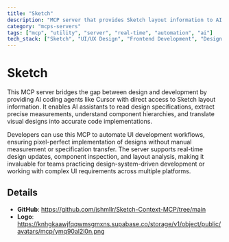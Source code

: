 ```yaml
---
title: "Sketch"
description: "MCP server that provides Sketch layout information to AI coding agents, enabling precise UI implementation from design specs."
category: "mcps-servers"
tags: ["mcp", "utility", "server", "real-time", "automation", "ai"]
tech_stack: ["Sketch", "UI/UX Design", "Frontend Development", "Design Systems", "Automated Code Generation"]
---
```


# Sketch

This MCP server bridges the gap between design and development by providing AI coding agents like Cursor with direct access to Sketch layout information. It enables AI assistants to read design specifications, extract precise measurements, understand component hierarchies, and translate visual designs into accurate code implementations.

Developers can use this MCP to automate UI development workflows, ensuring pixel-perfect implementation of designs without manual measurement or specification transfer. The server supports real-time design updates, component inspection, and layout analysis, making it invaluable for teams practicing design-system-driven development or working with complex UI requirements across multiple platforms.

## Details

- **GitHub**: https://github.com/jshmllr/Sketch-Context-MCP/tree/main
- **Logo**: https://knhgkaawjfqqwmsgmxns.supabase.co/storage/v1/object/public/avatars/mcp/ymq90al2l0n.png
